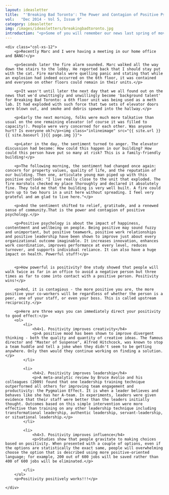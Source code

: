 ```yaml
---
layout: ideasletter
title:  "'Breaking Bad Toronto': The Power and Contagion of Positive Psychology"
vol:   "Dec 2014 - Vol 5, Issue 9"
category: ideasletter
img: /images/ideasletters/breakingbadtoronto.jpg
introduction: "<p>Some of you will remember our news last spring of moving home and business to Liberty Village Toronto. In short, we love it: the vibrancy, the vibe, the friendliness. However, it isn't without incident. This last one both made the news AND inspired this ideasletter. To you all, happy holidays and happy new year!</p><p>Warmly,</p><p>Samantha and Dr. Marc Hurwitz</p>"
---
```

<div class="col-xs-12">

	<div class="col-xs-12">
		<p>Recently Marc and I were having a meeting in our home office and BANG!</p>
	 
		<p>Seconds later the fire alarm sounded. Marc walked all the way down the stairs to the lobby. He reported back that I should stay put with the cat. Fire marshals were quelling panic and stating that while an explosion had indeed occurred on the 6th floor, it was contained and everyone on other floors could remain in their units.</p>
		 
		<p>It wasn't until later the next day that we all found out on the news that we'd unwittingly and unwillingly become 'background talent' for Breaking Bad Toronto: a 6th floor unit was being used as a meth lab. It had exploded with such force that two sets of elevator doors were blown out, and smoke and debris spewed into the hallway.</p>
		   
		<p>Early the next morning, folks were much more talkative than usual on the one remaining elevator (of course it was filled to capacity!). People were very concerned for each other. Was anyone hurt? Is everyone ok?</p><img class="inlineimage" src="{{ site.url }}{{ site.baseurl }}{{ page.img }}">
		 
		<p>Later in the day, the sentiment turned to anger. The elevator discussion had become: How could this happen in our building? How could this person have put so many at risk? This is a family-friendly building!</p>
		 
		<p>The following morning, the sentiment had changed once again: concern for property values, quality of life, and the reputation of our building. Then one, articulate young man piped up with this positive outlook: "I live really close to the unit that exploded. The fire marshals checked my place thoroughly and declared it absolutely fine. They told me that the building is very well built. A fire could burn up to two hours in a unit here without spreading. I feel very grateful and am glad to live here."</p>
		 
		<p>And the sentiment shifted to relief, gratitude, and a renewed sense of community.That is the power and contagion of positive psychology.</p>
		 
		<p>Positive psychology is about the impact of happiness, contentment and wellbeing on people. Being positive may sound fuzzy and unimportant, but positive teamwork, positive work relationships and positive leadership have been shown to improve just about every organizational outcome imaginable. It increases innovation, enhances work coordination, improves performance at every level, reduces turnover, and supports individual reliance. It can also have a huge impact on health. Powerful stuff!</p>

		 
		<p>How powerful is positivity? One study showed that people will walk twice as far in an office to avoid a negative person but three times as far to come into contact with a positive person. Positivity wins!</p>
		 
		<p>And, it is contagious - the more positive you are, the more positive your co-workers will be regardless of whether the person is a peer, one of your staff, or even your boss. This is called upstream reciprocity.</p>
		 
		<p>Here are three ways you can immediately direct your positivity to good effect:</p>
		<ol>
			<li>
				<h4>1. Positivity improves creativity</h4>
				<p>A positive mood has been shown to improve divergent thinking - both the quality and quantity of creative ideas. The famous director and "Master of Suspense", Alfred Hitchcock, was known to stop a team huddle and tell a joke when they didn't seem to be getting anywhere. Only then would they continue working on finding a solution.</p>
			</li>

			<li>
				<h4>2. Positivity improves leadership</h4>
				<p>A meta-analytic review by Bruce Avolio and his colleagues (2009) found that one leadership training technique outperformed all others for improving team engagement and productivity: the Pygmalion Effect. It is when a leader believes and behaves like she has her A-team. In experiments, leaders were given evidence that their staff were better than the leaders initially thought. Outcomes based on this simple intervention were more effective than training on any other leadership technique including transformational leadership, authentic leadership, servant-leadership, or situational leadership.</p>
			</li>

			<li>
				<h4>3. Positivity improves influence</h4>
				<p>Studies show that people gravitate to making choices based on positivity. When presented with a couple of options, even if the options are statistically the exact same, people will overwhelming choose the option that is described using more positive-oriented language; for example, 200 out of 600 jobs will be saved rather than 400 of 600 jobs will be eliminated.</p>
		 
			</li>
		</ol>
		<p>Positivity positively works!!!</p>
		 
	</div>
</div>